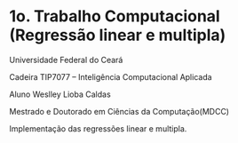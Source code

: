 # 1o. Trabalho Computacional (Regressão linear e multipla) 
Universidade Federal do Ceará

Cadeira TIP7077 – Inteligência Computacional Aplicada

Aluno Weslley Lioba Caldas

Mestrado e Doutorado em Ciências da  Computação(MDCC) 

Implementação das regressões linear e multipla.
